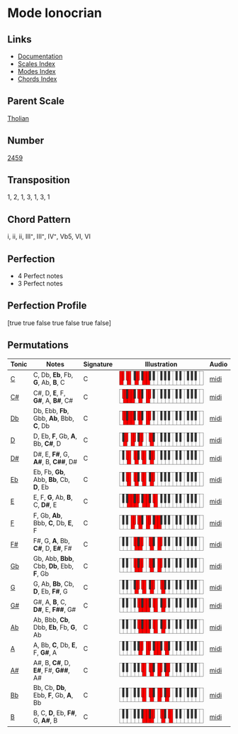 # Mode Ionocrian

## Links

- [Documentation](README.md)
- [Scales Index](Scales.md)
- [Modes Index](Modes.md)
- [Chords Index](Chords.md)

## Parent Scale

[Tholian](ScaleTholian.md)

## Number

[2459](https://ianring.com/musictheory/scales/2459)

## Transposition

1, 2, 1, 3, 1, 3, 1

## Chord Pattern

i, ii, ii, III⁺, III⁺, IV⁺, Vb5, VI, VI

## Perfection

- 4 Perfect notes
- 3 Perfect notes

## Perfection Profile

[true true false true false true false]

## Permutations

| Tonic | Notes | Signature | Illustration | Audio |
|-------|-------|-----------|--------------|-------|
| [C](ModeCNaturalIonocrian.md) | C, Db, **Eb**, Fb, **G**, Ab, **B**, C | C | ![CNaturalIonocrian](ModeCNaturalIonocrian.png) | [midi](https://github.com/edipermadi/music/blob/main/docs/ModeCNaturalIonocrian.mid?raw=true) |
| [C#](ModeCSharpIonocrian.md) | C#, D, **E**, F, **G#**, A, **B#**, C# | C | ![CSharpIonocrian](ModeCSharpIonocrian.png) | [midi](https://github.com/edipermadi/music/blob/main/docs/ModeCSharpIonocrian.mid?raw=true) |
| [Db](ModeDFlatIonocrian.md) | Db, Ebb, **Fb**, Gbb, **Ab**, Bbb, **C**, Db | C | ![DFlatIonocrian](ModeDFlatIonocrian.png) | [midi](https://github.com/edipermadi/music/blob/main/docs/ModeDFlatIonocrian.mid?raw=true) |
| [D](ModeDNaturalIonocrian.md) | D, Eb, **F**, Gb, **A**, Bb, **C#**, D | C | ![DNaturalIonocrian](ModeDNaturalIonocrian.png) | [midi](https://github.com/edipermadi/music/blob/main/docs/ModeDNaturalIonocrian.mid?raw=true) |
| [D#](ModeDSharpIonocrian.md) | D#, E, **F#**, G, **A#**, B, **C##**, D# | C | ![DSharpIonocrian](ModeDSharpIonocrian.png) | [midi](https://github.com/edipermadi/music/blob/main/docs/ModeDSharpIonocrian.mid?raw=true) |
| [Eb](ModeEFlatIonocrian.md) | Eb, Fb, **Gb**, Abb, **Bb**, Cb, **D**, Eb | C | ![EFlatIonocrian](ModeEFlatIonocrian.png) | [midi](https://github.com/edipermadi/music/blob/main/docs/ModeEFlatIonocrian.mid?raw=true) |
| [E](ModeENaturalIonocrian.md) | E, F, **G**, Ab, **B**, C, **D#**, E | C | ![ENaturalIonocrian](ModeENaturalIonocrian.png) | [midi](https://github.com/edipermadi/music/blob/main/docs/ModeENaturalIonocrian.mid?raw=true) |
| [F](ModeFNaturalIonocrian.md) | F, Gb, **Ab**, Bbb, **C**, Db, **E**, F | C | ![FNaturalIonocrian](ModeFNaturalIonocrian.png) | [midi](https://github.com/edipermadi/music/blob/main/docs/ModeFNaturalIonocrian.mid?raw=true) |
| [F#](ModeFSharpIonocrian.md) | F#, G, **A**, Bb, **C#**, D, **E#**, F# | C | ![FSharpIonocrian](ModeFSharpIonocrian.png) | [midi](https://github.com/edipermadi/music/blob/main/docs/ModeFSharpIonocrian.mid?raw=true) |
| [Gb](ModeGFlatIonocrian.md) | Gb, Abb, **Bbb**, Cbb, **Db**, Ebb, **F**, Gb | C | ![GFlatIonocrian](ModeGFlatIonocrian.png) | [midi](https://github.com/edipermadi/music/blob/main/docs/ModeGFlatIonocrian.mid?raw=true) |
| [G](ModeGNaturalIonocrian.md) | G, Ab, **Bb**, Cb, **D**, Eb, **F#**, G | C | ![GNaturalIonocrian](ModeGNaturalIonocrian.png) | [midi](https://github.com/edipermadi/music/blob/main/docs/ModeGNaturalIonocrian.mid?raw=true) |
| [G#](ModeGSharpIonocrian.md) | G#, A, **B**, C, **D#**, E, **F##**, G# | C | ![GSharpIonocrian](ModeGSharpIonocrian.png) | [midi](https://github.com/edipermadi/music/blob/main/docs/ModeGSharpIonocrian.mid?raw=true) |
| [Ab](ModeAFlatIonocrian.md) | Ab, Bbb, **Cb**, Dbb, **Eb**, Fb, **G**, Ab | C | ![AFlatIonocrian](ModeAFlatIonocrian.png) | [midi](https://github.com/edipermadi/music/blob/main/docs/ModeAFlatIonocrian.mid?raw=true) |
| [A](ModeANaturalIonocrian.md) | A, Bb, **C**, Db, **E**, F, **G#**, A | C | ![ANaturalIonocrian](ModeANaturalIonocrian.png) | [midi](https://github.com/edipermadi/music/blob/main/docs/ModeANaturalIonocrian.mid?raw=true) |
| [A#](ModeASharpIonocrian.md) | A#, B, **C#**, D, **E#**, F#, **G##**, A# | C | ![ASharpIonocrian](ModeASharpIonocrian.png) | [midi](https://github.com/edipermadi/music/blob/main/docs/ModeASharpIonocrian.mid?raw=true) |
| [Bb](ModeBFlatIonocrian.md) | Bb, Cb, **Db**, Ebb, **F**, Gb, **A**, Bb | C | ![BFlatIonocrian](ModeBFlatIonocrian.png) | [midi](https://github.com/edipermadi/music/blob/main/docs/ModeBFlatIonocrian.mid?raw=true) |
| [B](ModeBNaturalIonocrian.md) | B, C, **D**, Eb, **F#**, G, **A#**, B | C | ![BNaturalIonocrian](ModeBNaturalIonocrian.png) | [midi](https://github.com/edipermadi/music/blob/main/docs/ModeBNaturalIonocrian.mid?raw=true) |
